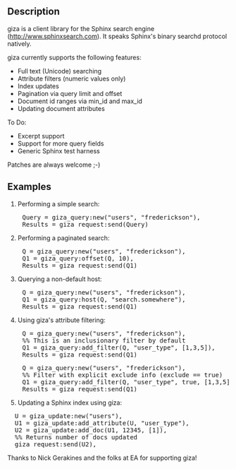## Description
giza is a client library for the Sphinx search engine (http://www.sphinxsearch.com). It speaks Sphinx's
binary searchd protocol natively.

giza currently supports the following features:

- Full text (Unicode) searching
- Attribute filters (numeric values only)
- Index updates
- Pagination via query limit and offset
- Document id ranges via min_id and max_id
- Updating document attributes

To Do:
- Excerpt support
- Support for more query fields
- Generic Sphinx test harness

Patches are always welcome ;-)

## Examples

1. Performing a simple search:
<pre>
    Query = giza_query:new("users", "frederickson"),
    Results = giza_request:send(Query)
</pre>
2. Performing a paginated search:
<pre>
    Q = giza_query:new("users", "frederickson"),
    Q1 = giza_query:offset(Q, 10),
    Results = giza_request:send(Q1)
</pre>
3. Querying a non-default host:
<pre>
    Q = giza_query:new("users", "frederickson"),
    Q1 = giza_query:host(Q, "search.somewhere"),
    Results = giza_request:send(Q1)
</pre>
4. Using giza's attribute filtering:
<pre>
    Q = giza_query:new("users", "frederickson"),
    %% This is an inclusionary filter by default
    Q1 = giza_query:add_filter(Q, "user_type", [1,3,5]),
    Results = giza_request:send(Q1)
</pre>
<pre>
    Q = giza_query:new("users", "frederickson"),
    %% Filter with explicit exclude info (exclude == true)
    Q1 = giza_query:add_filter(Q, "user_type", true, [1,3,5]),
    Results = giza_request:send(Q1)
</pre>
5. Updating a Sphinx index using giza:
<pre>
  U = giza_update:new("users"),
  U1 = giza_update:add_attribute(U, "user_type"),
  U2 = giza_update:add_doc(U1, 12345, [1]),
  %% Returns number of docs updated
  giza_request:send(U2),
</pre>

Thanks to Nick Gerakines and the folks at EA for supporting giza!